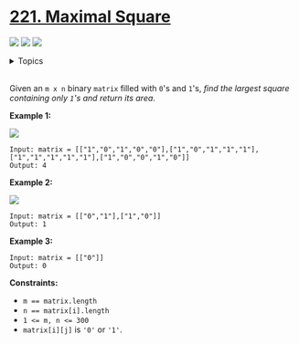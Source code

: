 # [221. Maximal Square](https://leetcode-cn.com/problems/maximal-square/)

![](https://img.shields.io/badge/Difficulty-Easy-green.svg)
![](https://img.shields.io/badge/Difficulty-Medium-F8AF40.svg)
![](https://img.shields.io/badge/Difficulty-Hard-red.svg)

<details>
<summary>Topics</summary>

* [`Array`](https://leetcode.com/tag/array/)
* [`Matrix`](https://leetcode.com/tag/matrix/)
* [`Dynamic Programming`](https://leetcode.com/tag/dynamic-programming/)

</details>
<br />

Given an `m x n` binary `matrix` filled with `0`'s and `1`'s, *find the largest square containing only `1`'s and return its area*.

**Example 1:**

![](https://assets.leetcode.com/uploads/2020/11/26/max1grid.jpg)

```
Input: matrix = [["1","0","1","0","0"],["1","0","1","1","1"],["1","1","1","1","1"],["1","0","0","1","0"]]
Output: 4
```

**Example 2:**

![](https://assets.leetcode.com/uploads/2020/11/26/max2grid.jpg)

```
Input: matrix = [["0","1"],["1","0"]]
Output: 1
```

**Example 3:**

```
Input: matrix = [["0"]]
Output: 0
```

**Constraints:**

 + `m == matrix.length`
 + `n == matrix[i].length`
 + `1 <= m, n <= 300`
 + `matrix[i][j]` is `'0'` or `'1'`.
